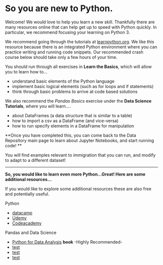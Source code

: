 # So you are new to Python. 

Welcome! We would love to help you learn a new skill. Thankfully there are many resources online that can help get up to speed with Python quickly. In particular, we recommend focusing your learning on Python 3.

We recommend going through the tutorials at [learnpython.org](https://www.learnpython.org/en/Welcome). We like this resource because there is an integrated Python environment where you can practice writing and running code snippets. Our recommended crash course below should take only a few hours of your time.

You should run through all exercises in **Learn the Basics**, which will allow you to learn how to...
* understand basic elements of the Python language
* implement basic logical elements (such as for loops and if statements)
* think through basic problems to arrive at code based solutions

We also recommend the *Pandas Basics* exercise under the **Data Science Tutorials**, where you will learn....
* about DataFrames (a data structure that is similar to a table)
* how to import a csv as a DataFrame (and vice-versa)
* how to run specify elements in a DataFrame for manipulation

**Once you have completed this, you can come back to the Data Repository main page to learn about Jupyter Notebooks, and start running code! **

You will find examples relevant to immigration  that you can run, and modify to adapt to a different dataset!

------------


**So, you would like to learn even more Python...Great! Here are some additional resources...**

If you would like to explore some additional resources these are also free and potentially useful.

Python
* [datacamp](https://www.datacamp.com/courses/intro-to-python-for-data-science)
* [Udemy](https://www.udemy.com/course/pythonforbeginnersintro/)
* [Codeacademy](https://www.codecademy.com/learn/learn-python-3)

Pandas and Data Science
* [Python for Data Analysis](https://learning.oreilly.com/library/view/python-for-data/9781449323592/) **book** -Highly Recommended-
* [test](https://www.learndatasci.com/tutorials/python-pandas-tutorial-complete-introduction-for-beginners/)
* [test](https://github.com/justmarkham/pandas-videos)
* [test](https://realpython.com/jupyter-notebook-introduction/)
